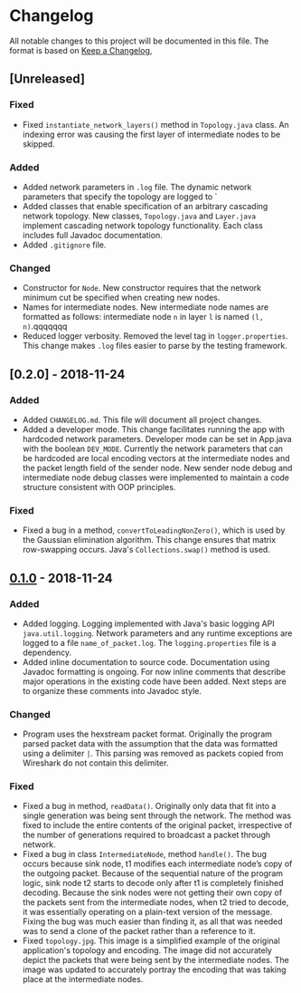 # Changelog
All notable changes to this project will be documented in this file.
The format is based on [Keep a Changelog](https://keepachangelog.com/en/1.0.0/),

## [Unreleased]
### Fixed
- Fixed ``instantiate_network_layers()`` method in ``Topology.java`` class. 
An indexing error was causing the first layer of intermediate nodes to be skipped.
### Added
- Added network parameters in `.log` file. The dynamic network parameters that specify the topology are logged to `
- Added classes that enable specification of an arbitrary cascading network topology.
New classes, ``Topology.java`` and ``Layer.java`` implement cascading network topology functionality.
Each class includes full Javadoc documentation. 
- Added ``.gitignore`` file.
### Changed
- Constructor for ``Node``.
New constructor requires that the network minimum cut be specified when creating new nodes.
- Names for intermediate nodes.
New intermediate node names are formatted as follows: intermediate node ``n`` in layer ``l`` is named ``(l, n)``.qqqqqqq
- Reduced logger verbosity.
Removed the level tag in ``logger.properties``. This change makes `.log` files easier to parse by the testing framework. 


## [0.2.0] - 2018-11-24
### Added
- Added ``CHANGELOG.md``. This file will document all project changes.
- Added a developer mode. 
This change facilitates running the app with hardcoded network parameters.
Developer mode can be set in App.java with the boolean ``DEV_MODE``. Currently the network parameters
that can be hardcoded are local encoding vectors at the intermediate nodes and the 
packet length field of the sender node. New sender node debug and intermediate node debug classes
were implemented to maintain a code structure consistent with OOP principles.

### Fixed
- Fixed a bug in a method, ``convertToLeadingNonZero()``, which is used by the Gaussian elimination algorithm.
This change ensures that matrix row-swapping occurs. Java's ``Collections.swap()`` method is used.

## [0.1.0](https://github.com/rj-pe/nsr_network_coding/tree/v0.1.0/src) - 2018-11-24
### Added
- Added logging.
Logging implemented with Java's basic logging API ``java.util.logging``. Network parameters and any
runtime exceptions are logged to a file ``name_of_packet.log``. The ``logging.properties`` 
file is a dependency.
- Added inline documentation to source code. 
Documentation using Javadoc formatting is ongoing. For now inline comments that describe major
operations in the existing code have been added. Next steps are to organize these comments into Javadoc style.
### Changed
- Program uses the hexstream packet format. 
Originally the program parsed packet data with the assumption that the data was formatted using a 
delimiter ``|``. This parsing was removed as packets copied from Wireshark do not contain this delimiter. 
### Fixed
- Fixed a bug in method, ``readData()``. 
Originally only data that fit into a single generation was being sent through the network. 
The method was fixed to include the entire contents of the original packet, irrespective of the 
number of generations required to broadcast a packet through network.
- Fixed a bug in class ``IntermediateNode``, method ``handle()``. 
The bug occurs because sink node, t1 modifies each intermediate node’s copy of the outgoing packet. 
Because of the sequential nature of the program logic, sink node t2 starts to decode only after t1 is 
completely finished decoding. Because the sink nodes were not getting their own copy of the 
packets sent from the intermediate nodes, when t2 tried to decode, it was essentially 
operating on a plain-text version of the message. Fixing the bug was much easier than finding it, 
as all that was needed was to send a clone of the packet rather than a reference to it.
- Fixed ``topology.jpg``. 
This image is a simplified example of the original application's topology and encoding.
The image did not accurately depict the packets that were being sent by the intermediate nodes. The 
image was updated to accurately portray the encoding that was taking place at the intermediate nodes.
